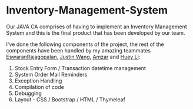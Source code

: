# Inventory-Management-System

Our JAVA CA comprises of having to implement an Inventory Management System and this is the final product that has been developed by our team.

I've done the following components of the project, the rest of the components have been handled by my amazing teammates <a href="https://github.com/EswaranRajagopalan">EswaranRajagopalan</a>, <a href="https://github.com/juswang">Justin Wang</a>, <a href="https://github.com/Amzar">Amzar</a> and <a href="https://github.com/hl08n">Huey Li</a>:
1) Stock Entry Form / Transaction datetime management
2) System Order Mail Reminders
3) Exception Handling
4) Compilation of code
5) Debugging 
6) Layout - CSS / Bootstrap / HTML / Thymeleaf

